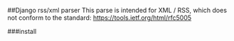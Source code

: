 ##Django rss/xml parser
This parse is intended for XML / RSS, which does not conform to the standard:
https://tools.ietf.org/html/rfc5005

###install 



```python



```